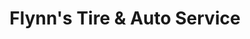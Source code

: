 ---
title: "Flynn's Tire & Auto Service"
url: /boardman/flynns-tire-und-auto-service/
shop: Reifen
---